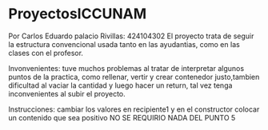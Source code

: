 # ProyectosICCUNAM

Por Carlos Eduardo palacio Rivillas: 424104302
El proyecto trata de seguir la estructura convencional usada tanto en las ayudantias, como en las clases con el profesor.

Invonvenientes: tuve muchos problemas al tratar de interpretar algunos puntos de la practica, como rellenar, vertir y crear contenedor justo,tambien dificultad al vaciar la cantidad y luego hacer un return, tal vez tenga inconvenientes al subir el proyecto. 

Instrucciones: cambiar los valores en recipiente1 y en el constructor colocar un contenido que sea positivo
NO SE REQUIRIO NADA DEL PUNTO 5
